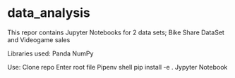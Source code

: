 # data_analysis

This repor contains Jupyter Notebooks for 2 data sets;
    Bike Share DataSet
    and Videogame sales
    
Libraries used:
    Panda
    NumPy
    
Use:
    Clone repo
    Enter root file
    Pipenv shell
    pip install -e .
    Jypyter Notebook
